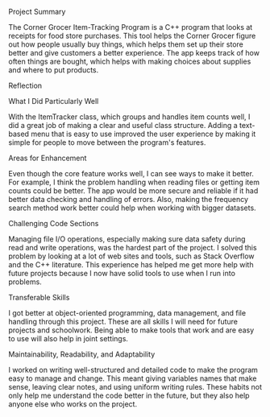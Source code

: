 Project Summary

The Corner Grocer Item-Tracking Program is a C++ program that looks at receipts for food store purchases. This tool helps the Corner Grocer figure out how people usually buy things, which helps them set up their store better and give customers a better experience. The app keeps track of how often things are bought, which helps with making choices about supplies and where to put products.

Reflection

What I Did Particularly Well

With the ItemTracker class, which groups and handles item counts well, I did a great job of making a clear and useful class structure. Adding a text-based menu that is easy to use improved the user experience by making it simple for people to move between the program's features.

Areas for Enhancement

Even though the core feature works well, I can see ways to make it better. For example, I think the problem handling when reading files or getting item counts could be better. The app would be more secure and reliable if it had better data checking and handling of errors. Also, making the frequency search method work better could help when working with bigger datasets.

Challenging Code Sections

Managing file I/O operations, especially making sure data safety during read and write operations, was the hardest part of the project. I solved this problem by looking at a lot of web sites and tools, such as Stack Overflow and the C++ literature. This experience has helped me get more help with future projects because I now have solid tools to use when I run into problems.

Transferable Skills

I got better at object-oriented programming, data management, and file handling through this project. These are all skills I will need for future projects and schoolwork. Being able to make tools that work and are easy to use will also help in joint settings.

Maintainability, Readability, and Adaptability

I worked on writing well-structured and detailed code to make the program easy to manage and change. This meant giving variables names that make sense, leaving clear notes, and using uniform writing rules. These habits not only help me understand the code better in the future, but they also help anyone else who works on the project.

